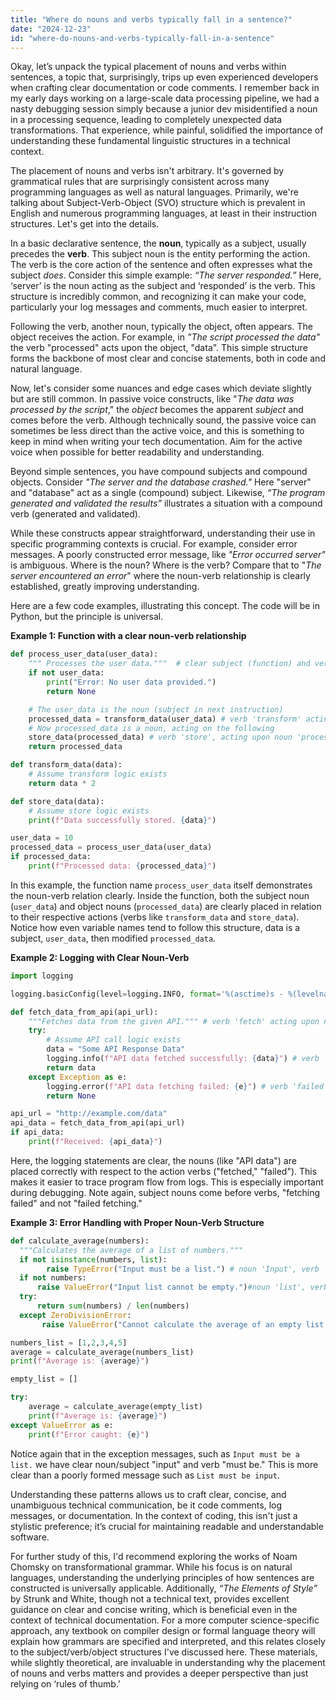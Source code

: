 ```yaml
---
title: "Where do nouns and verbs typically fall in a sentence?"
date: "2024-12-23"
id: "where-do-nouns-and-verbs-typically-fall-in-a-sentence"
---
```


Okay, let’s unpack the typical placement of nouns and verbs within sentences, a topic that, surprisingly, trips up even experienced developers when crafting clear documentation or code comments. I remember back in my early days working on a large-scale data processing pipeline, we had a nasty debugging session simply because a junior dev misidentified a noun in a processing sequence, leading to completely unexpected data transformations. That experience, while painful, solidified the importance of understanding these fundamental linguistic structures in a technical context.

The placement of nouns and verbs isn't arbitrary. It's governed by grammatical rules that are surprisingly consistent across many programming languages as well as natural languages. Primarily, we're talking about Subject-Verb-Object (SVO) structure which is prevalent in English and numerous programming languages, at least in their instruction structures. Let's get into the details.

In a basic declarative sentence, the **noun**, typically as a subject, usually precedes the **verb**. This subject noun is the entity performing the action. The verb is the core action of the sentence and often expresses what the subject *does*. Consider this simple example: *“The server responded.”* Here, ‘server’ is the noun acting as the subject and ‘responded’ is the verb. This structure is incredibly common, and recognizing it can make your code, particularly your log messages and comments, much easier to interpret.

Following the verb, another noun, typically the object, often appears. The object receives the action. For example, in *"The script processed the data"* the verb "processed" acts upon the object, "data". This simple structure forms the backbone of most clear and concise statements, both in code and natural language.

Now, let's consider some nuances and edge cases which deviate slightly but are still common. In passive voice constructs, like "*The data was processed by the script*," the *object* becomes the apparent *subject* and comes before the verb. Although technically sound, the passive voice can sometimes be less direct than the active voice, and this is something to keep in mind when writing your tech documentation. Aim for the active voice when possible for better readability and understanding.

Beyond simple sentences, you have compound subjects and compound objects. Consider *"The server and the database crashed."* Here "server" and "database" act as a single (compound) subject. Likewise, *“The program generated and validated the results”* illustrates a situation with a compound verb (generated and validated).

While these constructs appear straightforward, understanding their use in specific programming contexts is crucial. For example, consider error messages. A poorly constructed error message, like *"Error occurred server"* is ambiguous. Where is the noun? Where is the verb? Compare that to "*The server encountered an error*" where the noun-verb relationship is clearly established, greatly improving understanding.

Here are a few code examples, illustrating this concept. The code will be in Python, but the principle is universal.

**Example 1: Function with a clear noun-verb relationship**

```python
def process_user_data(user_data):
    """ Processes the user data."""  # clear subject (function) and verb
    if not user_data:
        print("Error: No user data provided.")
        return None

    # The user_data is the noun (subject in next instruction)
    processed_data = transform_data(user_data) # verb 'transform' acting upon noun 'user_data'
    # Now processed_data is a noun, acting on the following
    store_data(processed_data) # verb 'store', acting upon noun 'processed_data'
    return processed_data

def transform_data(data):
    # Assume transform logic exists
    return data * 2

def store_data(data):
    # Assume store logic exists
    print(f"Data successfully stored. {data}")

user_data = 10
processed_data = process_user_data(user_data)
if processed_data:
    print(f"Processed data: {processed_data}")

```

In this example, the function name `process_user_data` itself demonstrates the noun-verb relation clearly. Inside the function, both the subject noun (`user_data`) and object nouns (`processed_data`) are clearly placed in relation to their respective actions (verbs like `transform_data` and `store_data`). Notice how even variable names tend to follow this structure, data is a subject, `user_data`, then modified `processed_data`.

**Example 2: Logging with Clear Noun-Verb**

```python
import logging

logging.basicConfig(level=logging.INFO, format='%(asctime)s - %(levelname)s - %(message)s')

def fetch_data_from_api(api_url):
    """Fetches data from the given API.""" # verb 'fetch' acting upon noun 'data'
    try:
        # Assume API call logic exists
        data = "Some API Response Data"
        logging.info(f"API data fetched successfully: {data}") # verb 'fetched' and subject noun 'data'
        return data
    except Exception as e:
        logging.error(f"API data fetching failed: {e}") # verb 'failed' subject noun 'fetching'
        return None

api_url = "http://example.com/data"
api_data = fetch_data_from_api(api_url)
if api_data:
    print(f"Received: {api_data}")

```

Here, the logging statements are clear, the nouns (like "API data") are placed correctly with respect to the action verbs ("fetched," "failed"). This makes it easier to trace program flow from logs. This is especially important during debugging. Note again, subject nouns come before verbs, "fetching failed" and not "failed fetching."

**Example 3: Error Handling with Proper Noun-Verb Structure**

```python
def calculate_average(numbers):
  """Calculates the average of a list of numbers."""
  if not isinstance(numbers, list):
        raise TypeError("Input must be a list.") # noun 'Input', verb 'must be'
  if not numbers:
      raise ValueError("Input list cannot be empty.")#noun 'list', verb 'cannot be'
  try:
      return sum(numbers) / len(numbers)
  except ZeroDivisionError:
       raise ValueError("Cannot calculate the average of an empty list.") #noun 'average' verb 'Cannot calculate'

numbers_list = [1,2,3,4,5]
average = calculate_average(numbers_list)
print(f"Average is: {average}")

empty_list = []

try:
    average = calculate_average(empty_list)
    print(f"Average is: {average}")
except ValueError as e:
    print(f"Error caught: {e}")


```

Notice again that in the exception messages, such as `Input must be a list.` we have clear noun/subject "input" and verb "must be." This is more clear than a poorly formed message such as `List must be input`.

Understanding these patterns allows us to craft clear, concise, and unambiguous technical communication, be it code comments, log messages, or documentation. In the context of coding, this isn't just a stylistic preference; it’s crucial for maintaining readable and understandable software.

For further study of this, I'd recommend exploring the works of Noam Chomsky on transformational grammar. While his focus is on natural languages, understanding the underlying principles of how sentences are constructed is universally applicable. Additionally, *“The Elements of Style”* by Strunk and White, though not a technical text, provides excellent guidance on clear and concise writing, which is beneficial even in the context of technical documentation. For a more computer science-specific approach, any textbook on compiler design or formal language theory will explain how grammars are specified and interpreted, and this relates closely to the subject/verb/object structures I've discussed here. These materials, while slightly theoretical, are invaluable in understanding why the placement of nouns and verbs matters and provides a deeper perspective than just relying on ‘rules of thumb.’

